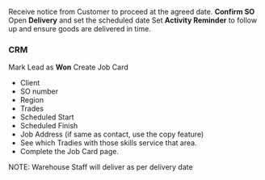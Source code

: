 Receive notice from Customer to proceed at the agreed date. 
**Confirm SO**
Open **Delivery** and set the scheduled date
Set **Activity Reminder** to follow up and ensure goods are delivered in time.

### CRM
Mark Lead as **Won**
Create Job Card
- Client
- SO number
- Region
- Trades
- Scheduled Start
- Scheduled Finish
- Job Address (if same as contact, use the copy feature)
- See which Tradies with those skills service that area.
- Complete the Job Card page.

NOTE: Warehouse Staff will deliver as per delivery date
